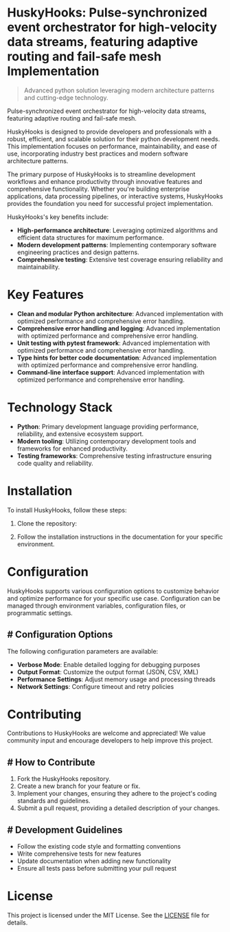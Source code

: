<!-- fallback_HuskyHooks_20250807003515_52439 -->

# HuskyHooks: Pulse-synchronized event orchestrator for high-velocity data streams, featuring adaptive routing and fail-safe mesh Implementation
> Advanced python solution leveraging modern architecture patterns and cutting-edge technology.

Pulse-synchronized event orchestrator for high-velocity data streams, featuring adaptive routing and fail-safe mesh.

HuskyHooks is designed to provide developers and professionals with a robust, efficient, and scalable solution for their python development needs. This implementation focuses on performance, maintainability, and ease of use, incorporating industry best practices and modern software architecture patterns.

The primary purpose of HuskyHooks is to streamline development workflows and enhance productivity through innovative features and comprehensive functionality. Whether you're building enterprise applications, data processing pipelines, or interactive systems, HuskyHooks provides the foundation you need for successful project implementation.

HuskyHooks's key benefits include:

* **High-performance architecture**: Leveraging optimized algorithms and efficient data structures for maximum performance.
* **Modern development patterns**: Implementing contemporary software engineering practices and design patterns.
* **Comprehensive testing**: Extensive test coverage ensuring reliability and maintainability.

# Key Features

* **Clean and modular Python architecture**: Advanced implementation with optimized performance and comprehensive error handling.
* **Comprehensive error handling and logging**: Advanced implementation with optimized performance and comprehensive error handling.
* **Unit testing with pytest framework**: Advanced implementation with optimized performance and comprehensive error handling.
* **Type hints for better code documentation**: Advanced implementation with optimized performance and comprehensive error handling.
* **Command-line interface support**: Advanced implementation with optimized performance and comprehensive error handling.

# Technology Stack

* **Python**: Primary development language providing performance, reliability, and extensive ecosystem support.
* **Modern tooling**: Utilizing contemporary development tools and frameworks for enhanced productivity.
* **Testing frameworks**: Comprehensive testing infrastructure ensuring code quality and reliability.

# Installation

To install HuskyHooks, follow these steps:

1. Clone the repository:


2. Follow the installation instructions in the documentation for your specific environment.

# Configuration

HuskyHooks supports various configuration options to customize behavior and optimize performance for your specific use case. Configuration can be managed through environment variables, configuration files, or programmatic settings.

## # Configuration Options

The following configuration parameters are available:

* **Verbose Mode**: Enable detailed logging for debugging purposes
* **Output Format**: Customize the output format (JSON, CSV, XML)
* **Performance Settings**: Adjust memory usage and processing threads
* **Network Settings**: Configure timeout and retry policies

# Contributing

Contributions to HuskyHooks are welcome and appreciated! We value community input and encourage developers to help improve this project.

## # How to Contribute

1. Fork the HuskyHooks repository.
2. Create a new branch for your feature or fix.
3. Implement your changes, ensuring they adhere to the project's coding standards and guidelines.
4. Submit a pull request, providing a detailed description of your changes.

## # Development Guidelines

* Follow the existing code style and formatting conventions
* Write comprehensive tests for new features
* Update documentation when adding new functionality
* Ensure all tests pass before submitting your pull request

# License

This project is licensed under the MIT License. See the [LICENSE](https://github.com/sandibrrm/HuskyHooks/blob/main/LICENSE) file for details.
